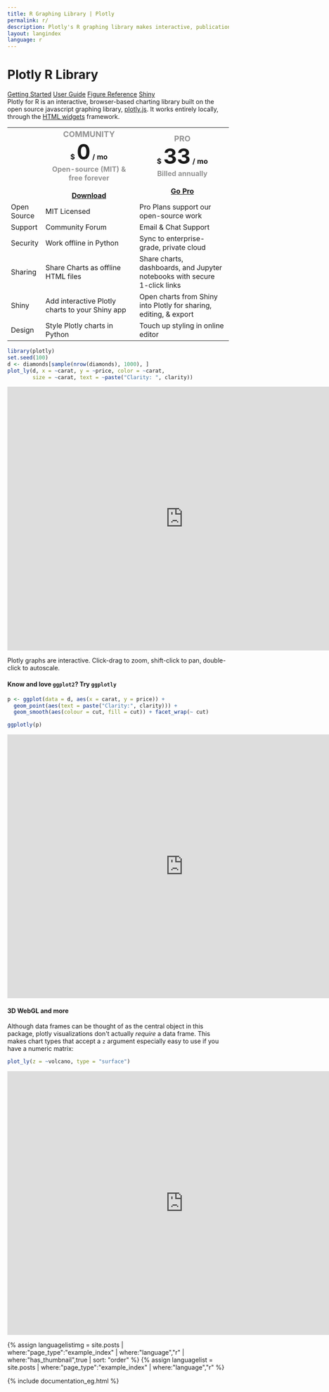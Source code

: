 ```yaml
---
title: R Graphing Library | Plotly
permalink: r/
description: Plotly's R graphing library makes interactive, publication-quality graphs online. Examples of how to make line plots, scatter plots, area charts, bar charts, error bars, box plots, histograms, heatmaps, subplots, multiple-axes, polar charts and bubble charts.
layout: langindex
language: r
---
```


<h1 class="centered">Plotly R Library</h1>
<div class="row centered btnrow">
  <a href="/r/getting-started/" class="button no_underline">Getting Started</a>
  <a href="/r/user-guide/" class="button no_underline">User Guide</a>
  <a href="https://plot.ly/r/reference/" class="button no_underline">Figure Reference</a>
  <a href="https://plot.ly/r/shiny-tutorial/" class="button no_underline">Shiny</a>
</div>

<div>Plotly for R is an interactive, browser-based charting library built on the open source javascript graphing library,
<a href="https://plot.ly/javascript" target="_blank">plotly.js</a>. It works entirely locally, through the <a href="http://www.htmlwidgets.org/" target="_blank">HTML widgets</a> framework.
</div>

<table>
  <col width=12%>
  <col width=44%>
  <col width=44%	
  <tr>
    <th></th>
    <th class="table-header">
    	<font color=#939393 size="4"><b>COMMUNITY</b></font>
    	<br> $ <font size="20">0</font> / mo
    	<br><font color=#939393>Open-source (MIT) & free forever</font>
    	<br><br> <a href="https://plot.ly/python/getting-started/" target="_blank" class="btn-download">Download</a>
    </th>
    <th>
    	<font color=#939393 size="4"><b>PRO</b></font><br />
    	$ <font size="20">33</font> / mo<br />
    	<font color=#939393> Billed annually </font>
    	<br><br> <a href="https://goo.gl/dqIJJz" target="_blank" class="btn-price">Go Pro</a>
    </th>
  </tr>
  <tr>
    <td>Open Source</td>
    <td>MIT Licensed</td>
    <td>Pro Plans support our open-source work</td>
  </tr>	
  <tr>
    <td>Support</td>
    <td>Community Forum</td>
    <td>Email & Chat Support</td>
  </tr>
  <tr>
    <td>Security</td>
    <td>Work offline in Python</td>
    <td>Sync to enterprise-grade, private cloud</td>
  </tr>
  <tr>
    <td>Sharing</td>
    <td>Share Charts as offline HTML files</td>
    <td>Share charts, dashboards, and Jupyter notebooks with secure 1-click links</td>
  </tr>
  <tr>
    <td>Shiny</td>
    <td>Add interactive Plotly charts to your Shiny app</td>
    <td>Open charts from Shiny into Plotly for sharing, editing, & export</td>
  </tr>
  <tr>
    <td>Design</td>
    <td>Style Plotly charts in Python</td>
    <td>Touch up styling in online editor</td>
  </tr>
</table>


```r
library(plotly)
set.seed(100)
d <- diamonds[sample(nrow(diamonds), 1000), ]
plot_ly(d, x = ~carat, y = ~price, color = ~carat,
        size = ~carat, text = ~paste("Clarity: ", clarity))
```

<iframe src="https://plot.ly/~RPlotBot/3260.embed" width="800" height="600" id="igraph" scrolling="no" seamless="seamless" frameBorder="0"> </iframe>

Plotly graphs are interactive. Click-drag to zoom, shift-click to pan, double-click to autoscale.

#### Know and love `ggplot2`? Try `ggplotly`


```r
p <- ggplot(data = d, aes(x = carat, y = price)) +
  geom_point(aes(text = paste("Clarity:", clarity))) +
  geom_smooth(aes(colour = cut, fill = cut)) + facet_wrap(~ cut)

ggplotly(p)
```

<iframe src="https://plot.ly/~RPlotBot/3262.embed" width="800" height="600" id="igraph" scrolling="no" seamless="seamless" frameBorder="0"> </iframe>

#### 3D WebGL and more

Although data frames can be thought of as the central object in this package, plotly visualizations don't actually _require_ a data frame. This makes chart types that accept a `z` argument especially easy to use if you have a numeric matrix:


```r
plot_ly(z = ~volcano, type = "surface")
```

<iframe src="https://plot.ly/~RPlotBot/3264.embed" width="800" height="600" id="igraph" scrolling="no" seamless="seamless" frameBorder="0"> </iframe>

{% assign languagelistimg = site.posts | where:"page_type":"example_index" | where:"language","r"  | where:"has_thumbnail",true | sort: "order"  %}
{% assign languagelist = site.posts | where:"page_type":"example_index" | where:"language","r" %}

{% include documentation_eg.html %}

